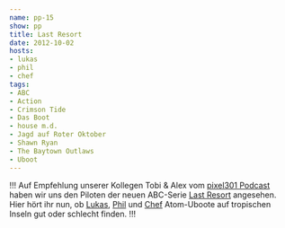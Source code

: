 ```yaml
---
name: pp-15
show: pp
title: Last Resort
date: 2012-10-02
hosts:
- lukas
- phil
- chef
tags:
- ABC
- Action
- Crimson Tide
- Das Boot
- house m.d.
- Jagd auf Roter Oktober
- Shawn Ryan
- The Baytown Outlaws
- Uboot
---
```

!!!
Auf Empfehlung unserer Kollegen Tobi & Alex vom [pixel301 Podcast](http://www.pixel301.de/) haben wir uns den Piloten der neuen ABC-Serie [Last Resort](http://www.imdb.com/title/tt2172103/) angesehen. Hier hört ihr nun, ob [Lukas](https://twitter.com/blubser), [Phil](https://twitter.com/philgrooves) und [Chef](https://twitter.com/grischder) Atom-Uboote auf tropischen Inseln gut oder schlecht finden.
!!!

